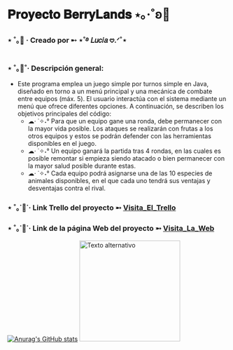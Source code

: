 # 𝐏𝐫𝐨𝐲𝐞𝐜𝐭𝐨 𝐁𝐞𝐫𝐫𝐲𝐋𝐚𝐧𝐝𝐬 ⋆｡‧˚ʚ🍓
### ⋆ ˚｡🌷͙ · Creado por ➸ ⋆˚࿔ 𝐿𝑢𝑐𝑖𝑎 𖹭.ᐟ˚⋆        

### ⋆ ˚｡🦢˚· Descripción general:
  - Este programa emplea un juego simple por turnos simple en Java, diseñado en torno a un menú principal y una mecánica de combate entre equipos (máx. 5). El usuario interactúa con el sistema mediante un menú que ofrece diferentes opciones. A continuación, se describen los objetivos principales del código:   
    - ☁︎· ˙✧˖°  Para que un equipo gane una ronda, debe permanecer con la mayor vida posible. Los ataques se realizarán con frutas a los otros equipos y estos se podrán defender con las herramientas disponibles en el juego.<br>
    - ☁︎· ˙✧˖°  Un equipo ganará la partida tras 4 rondas, en las cuales es posible remontar si empieza siendo atacado o bien permanecer con la mayor salud posible durante estas.<br>
    - ☁︎· ˙✧˖°  Cada equipo podrá asignarse una de las 10 especies de animales disponibles, en el que cada uno tendrá sus ventajas y desventajas contra el rival.<br>

### ⋆ ˚｡˙🍰˙· Link Trello del proyecto ➵ [Visita_El_Trello](https://trello.com/b/RhGjuMhR/proyecto-integrador)
### ⋆ ˚｡˙🍰˙· Link de la página Web del proyecto ➵ [Visita_La_Web](https://berrylands.neocities.org/)
      
[![Anurag's GitHub stats](https://github-readme-stats.vercel.app/api?username=berryLands&count_private=true&show_icons=true&theme=omni&hide_rank=false)](https://github.com/anuraghazra/github-readme-stats)
<img src="https://www.thecrossingboard.com/images/news/balloon-present-01-red.png" alt="Texto alternativo" width="230" />



